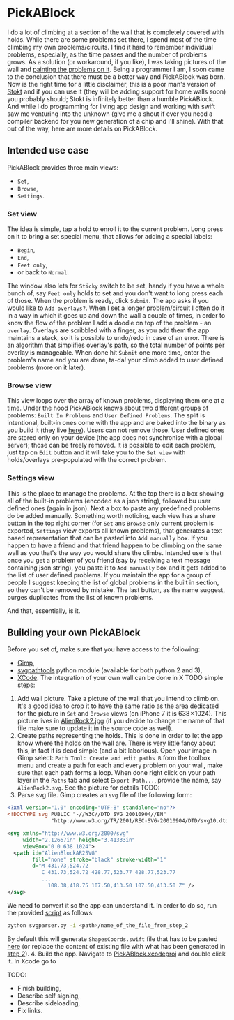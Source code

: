# PickABlock
I do a lot of climbing at a section of the wall that is completely covered with holds. While there are some problems set there, I spend most of the time climbing my own problems/circuits. I find it hard to remember individual problems, especially, as the time passes and the number of problems grows. As a solution (or workaround, if you like), I was taking pictures of the wall and [painting the problems on it](link.to.assets.com.TODO). Being a programmer I am, I soon came to the conclusion that there must be a better way and PickABlock was born. Now is the right time for a little disclaimer, this is a poor man's version of [Stokt](https://www.getstokt.com/) and if you can use it (they will be adding support for home walls soon) you probably should; Stokt is infinitely better than a humble PickABlock. And while I do programming for living app design and working with swift saw me venturing into the unknown (give me a shout if ever you need a compiler backend for you new generation of a chip and I'll shine). With that out of the way, here are more details on PickABlock.

## Intended use case
PickABlock provides three main views:
* `Set`,
* `Browse`,
* `Settings`.
### Set view
The idea is simple, tap a hold to enroll it to the current problem. Long press on it to bring a set special menu, that allows for adding a special labels:
* `Begin`,
* `End`,
* `Feet only`,
* or back to `Normal`.

The window also lets for `Sticky` switch to be set, handy if you have a whole bunch of, say `Feet only` holds to set and you don't want to long press each of those.
When the problem is ready, click `Submit`. The app asks if you would like to `Add overlays?`. When I set a longer problem/circuit I often do it in a way in which it goes up and down the wall a couple of times, in order to know the flow of the problem I add a doodle on top of the problem - an `overlay`. Overlays are scribbled with a finger, as you add them the app maintains a stack, so it is possible to undo/redo in case of an error. There is an algorithm that simplifies overlay's path, so the total number of points per overlay is manageable. When done hit `Submit` one more time, enter the problem's name and you are done, ta-da! your climb added to user defined problems (more on it later).
### Browse view
This view loops over the array of known problems, displaying them one at a time. Under the hood PickABlock knows about two different groups of problems: `Built In Problems` and `User Defined Problems`. The split is intentional, built-in ones come with the app and are baked into the binary as you build it (they live [here](KnownProblems.json.add.link.here.TODO)). Users can not remove those. User defined ones are stored only on your device (the app does not synchronise with a global server); those can be freely removed. It is possible to edit each problem, just tap on `Edit` button and it will take you to the `Set view` with holds/overlays pre-populated with the correct problem.
### Settings view
This is the place to manage the problems. At the top there is a box showing all of the built-in problems (encoded as a json string), followed bu user defined ones (again in json). Next a box to paste any predefined problems do be added manually. Something worth noticing, each view has a share button in the top right corner (for `Set` ans `Browse` only current problem is exported, `Settings` view exports all known problems), that generates a text based representation that can be pasted into `Add manually` box. If you happen to have a friend and that friend happen to be climbing on the same wall as you that's the way you would share the climbs. Intended use is that once you get a problem of you friend (say by receiving a text message containing json string), you paste it to `Add manually` box and it gets added to the list of user defined problems. If you maintain the app for a group of people I suggest keeping the list of global problems in the built in section, so they can't be removed by mistake. The last button, as the name suggest, purges duplicates from the list of known problems.

And that, essentially, is it.

## Building your own PickABlock
Before you set of, make sure that you have access to the following:
* [Gimp](https://www.gimp.org/),
* [svgpathtools](https://github.com/mathandy/svgpathtools) python module (available for both python 2 and 3),
* [XCode](https://developer.apple.com/xcode/).
The integration of your own wall can be done in X TODO simple steps:
1. Add wall picture. Take a picture of the wall that you intend to climb on. It's a good idea to crop it to have the same ratio as the area dedicated for the picture in `Set` and `Browse` views (on iPhone 7 it is 638 × 1024). This picture lives in [AlienRock2.jpg](link.to.it.TODO) (if you decide to change the name of that file make sure to update it in the source code as well).
2. Create paths representing the holds. This is done in order to let the app know where the holds on the wall are. There is very little fancy about this, in fact it is dead simple (and a bit laborious). Open your image in Gimp select: `Path Tool: Create and edit paths B` form the toolbox menu and create a path for each and every problem on your wall, make sure that each path forms a loop. When done right click on your path layer in the `Paths` tab and select `Export Path...`, provide the name, say `AlienRock2.svg`. See the picture for details TODO:
3. Parse svg file. Gimp creates an `svg` file of the following form:
```xml
<?xml version="1.0" encoding="UTF-8" standalone="no"?>
<!DOCTYPE svg PUBLIC "-//W3C//DTD SVG 20010904//EN"
              "http://www.w3.org/TR/2001/REC-SVG-20010904/DTD/svg10.dtd">

<svg xmlns="http://www.w3.org/2000/svg"
     width="2.12667in" height="3.41333in"
     viewBox="0 0 638 1024">
  <path id="AlienBlockAR2SVG"
        fill="none" stroke="black" stroke-width="1"
        d="M 431.73,524.72
           C 431.73,524.72 428.77,523.77 428.77,523.77
           ...
             108.38,418.75 107.50,413.50 107.50,413.50 Z" />
</svg>
```
We need to convert it so the app can understand it. In order to do so, run the provided [script](link.here.TODO) as follows:
```sh
python svgparser.py -i <path>/name_of_the_file_from_step_2
```
By default this will generate `ShapesCoords.swift` file that has to be pasted [here](link.here.TODO) (or replace the content of existing file with what has been generated in [step 2](TODO:link.here)).
4. Build the app. Navigate to [PickABlock.xcodeproj](link.here.TODO) and double click it. In Xcode go to 

TODO:
* Finish building,
* Describe self signing,
* Describe sideloading,
* Fix links.
